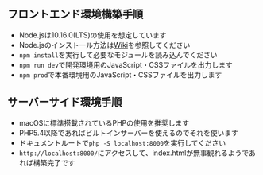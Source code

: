 ## フロントエンド環境構築手順

- Node.jsは10.16.0(LTS)の使用を想定しています
- Node.jsのインストール方法は[Wiki](https://github.com/ProjectEuropa/4aq-spa/wiki/Node.js%E3%82%A4%E3%83%B3%E3%82%B9%E3%83%88%E3%83%BC%E3%83%AB%E6%89%8B%E9%A0%86)を参照してください
- `npm install`を実行して必要なモジュールを読み込んでください
- `npm run dev`で開発環境用のJavaScript・CSSファイルを出力します
- `npm prod`で本番環境用のJavaScript・CSSファイルを出力します

## サーバーサイド環境手順

- macOSに標準搭載されているPHPの使用を推奨します
- PHP5.4以降であればビルトインサーバーを使えるのでそれを使います
- ドキュメントルートで`php -S localhost:8000`を実行してください
- `http://localhost:8000/`にアクセスして、index.htmlが無事観れるようであれば構築完了です
